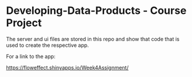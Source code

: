 # Developing-Data-Products - Course Project

The server and ui files are stored in this repo and show that code that is used to create the respective app.

For a link to the app:

https://floweffect.shinyapps.io/Week4Assignment/
